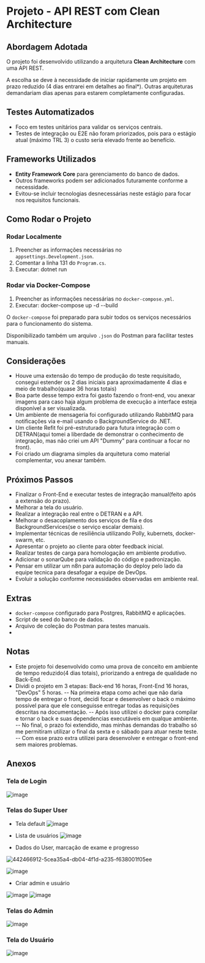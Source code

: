 # Projeto - API REST com Clean Architecture

## Abordagem Adotada

O projeto foi desenvolvido utilizando a arquitetura **Clean Architecture** com uma API REST.

A escolha se deve à necessidade de iniciar rapidamente um projeto em prazo reduzido (4 dias entrarei em detalhes ao final*). Outras arquiteturas demandariam dias apenas para estarem completamente configuradas.

## Testes Automatizados

- Foco em testes unitários para validar os serviços centrais.
- Testes de integração ou E2E não foram priorizados, pois para o estágio atual (máximo TRL 3) o custo seria elevado frente ao benefício.

## Frameworks Utilizados

- **Entity Framework Core** para gerenciamento do banco de dados.
- Outros frameworks podem ser adicionados futuramente conforme a necessidade.
- Evitou-se incluir tecnologias desnecessárias neste estágio para focar nos requisitos funcionais.

## Como Rodar o Projeto

### Rodar Localmente

1. Preencher as informações necessárias no `appsettings.Development.json`.
2. Comentar a linha 131 do `Program.cs`.
3. Executar: dotnet run

### Rodar via Docker-Compose

1. Preencher as informações necessárias no `docker-compose.yml`.
2. Executar: docker-compose up -d --build
   
O `docker-compose` foi preparado para subir todos os serviços necessários para o funcionamento do sistema.

Disponibilizado também um arquivo `.json` do Postman para facilitar testes manuais.

## Considerações

- Houve uma extensão do tempo de produção do teste requisitado, consegui estender os 2 dias iniciais para aproximadamente 4 dias e meio de trabalho(quase 36 horas totais)
- Boa parte desse tempo extra foi gasto fazendo o front-end, vou anexar imagens para caso haja algum problema de execução a interface esteja disponível a ser visualizada.
- Um ambiente de mensageria foi configurado utilizando RabbitMQ para notificações via e-mail usando o BackgroundService do .NET.
- Um cliente Refit foi pré-estruturado para futura integração com o DETRAN(aqui tomei a liberdade de demonstrar o conhecimento de integração, mas não criei um API "Dummy" para continuar a focar no front).
- Foi criado um diagrama simples da arquitetura como material complementar, vou anexar também.

## Próximos Passos

- Finalizar o Front-End e executar testes de integração manual(feito após a extensão do prazo).
- Melhorar a tela do usuário.
- Realizar a integração real entre o DETRAN e a API.
- Melhorar o desacoplamento dos serviços de fila e dos BackgroundServices(se o serviço escalar demais).
- Implementar técnicas de resiliência utilizando Polly, kubernets, docker-swarm, etc.
- Apresentar o projeto ao cliente para obter feedback inicial.
- Realizar testes de carga para homologação em ambiente produtivo.
- Adicionar o sonarQube para validação do código e padronização.
- Pensar em utilizar um n8n para automação do deploy pelo lado da equipe tecnica para desafogar a equipe de DevOps.
- Evoluir a solução conforme necessidades observadas em ambiente real. 

## Extras

- `docker-compose` configurado para Postgres, RabbitMQ e aplicações.
- Script de seed do banco de dados.
- Arquivo de coleção do Postman para testes manuais.
- 

## Notas

- Este projeto foi desenvolvido como uma prova de conceito em ambiente de tempo reduzido(4 dias totais), priorizando a entrega de qualidade no Back-End.
- Dividi o projeto em 3 etapas: Back-end 16 horas, Front-End 16 horas, "DevOps" 5 horas.
-- Na primeira etapa como achei que não daria tempo de entregar o front, decidi focar e desenvolver o back o máximo possível para que ele conseguisse entregar todas as requisições descritas na documentação.
-- Após isso utilizei o docker para compilar e tornar o back e suas dependencias executáveis em qualque ambiente.
-- No final, o prazo foi extendido, mas minhas demandas do trabalho só me permitiram utilizar o final da sexta e o sábado para atuar neste teste.
-- Com esse prazo extra utilizei para desenvolver e entregar o front-end sem maiores problemas.
  
## Anexos

### Tela de Login
![image](https://github.com/user-attachments/assets/91513eb3-fbef-4a08-8490-339bb2b36c72)

### Telas do Super User
- Tela default
![image](https://github.com/user-attachments/assets/b7e4bc7a-ca44-4642-958d-4d661112bd91)

- Lista de usuários
![image](https://github.com/user-attachments/assets/8cebc6f2-4998-4641-a3d7-10e2d7223561)

- Dados do User, marcação de exame e progresso

![442466912-5cea35a4-db04-4f1d-a235-f638001f05ee](https://github.com/user-attachments/assets/a57983b0-4d40-4bd7-804a-d808da3f1e27)

![image](https://github.com/user-attachments/assets/7f61a274-05e4-4f55-a214-422d4ec70a32)

- Criar admin e usuário

![image](https://github.com/user-attachments/assets/1f9811d9-46e7-451d-8fe6-b620e466ccf6) ![image](https://github.com/user-attachments/assets/6a6d2cf1-6e6a-4fbf-84bc-184062775f47)

### Telas do Admin
![image](https://github.com/user-attachments/assets/903af9c1-6721-4638-bcb8-09406e1728e2)

### Tela do Usuário
![image](https://github.com/user-attachments/assets/b8e037e4-0342-44d3-aa9a-5ec1320f562b)
